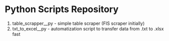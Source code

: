 # Python Scripts Repository

1. table_scrapper__py - simple table scraper (FIS scraper initially)
2. txt_to_excel__py - automatization script to transfer data from .txt to .xlsx fast
